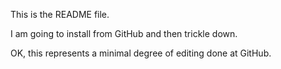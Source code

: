 This is the README file.

I am going to install from GitHub and then trickle down.

OK, this represents a minimal degree of editing done at GitHub.
